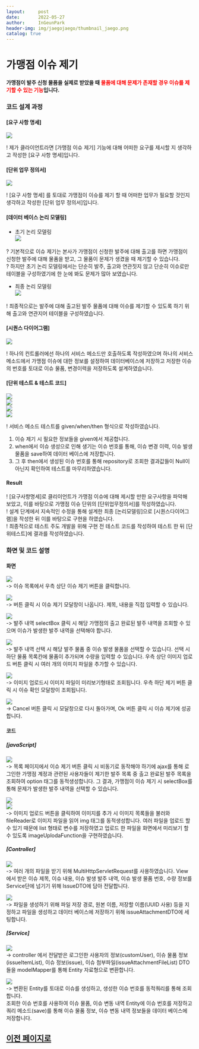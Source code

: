 ```yaml
---
layout:     post
date:       2022-05-27
author:     InGeunPark
header-img: img/jaegojaego/thumbnail_jaego.png
catalog: true
---
```


# 가맹점 이슈 제기

<p style="font-weight:bold">가맹점이 발주 신청 물품을 실제로 받았을 때 <font style="color: red;">물품에 대해 문제가 존재할 경우 이슈를 제기할 수 있는 기능</font>입니다. </p>

### 코드 설계 과정

#### [요구 사항 명세]
<img src="../../../../img/jaegojaego/issueRegist/issue-regist_1.png"> <br>

! 제가 클라이언트라면 [가맹점 이슈 제기] 기능에 대해 어떠한 요구를 제시할 지 생각하고 작성한 [요구 사항 명세]입니다.

#### [단위 업무 정의서] 

<img src="../../../../img/jaegojaego/issueRegist/issue-regist_2.png"> <br>

! [요구 사항 명세] 를 토대로 가맹점이 이슈를 제기 할 때 어떠한 업무가 필요할 것인지 생각하고 작성한 [단위 업무 정의서]입니다.

#### [데이터 베이스 논리 모델링]
- 초기 논리 모델링 <br>
<img src="../../../../img/jaegojaego/issueRegist/issue-regist_3.png"> <br>

? 기본적으로 이슈 제기는 본사가 가맹점이 신청한 발주에 대해 출고를 하면 가맹점이 신청한 발주에 대해 물품을 받고, 그 물품이 문제가 생겼을 때 제기할 수 있습니다. <br>
? 하지만 초기 논리 모델링에서는 단순히 발주, 출고와 연관짓지 않고 단순히 이슈로만 테이블을 구성하였기에 한 눈에 봐도 문제가 많아 보였습니다.

- 최종 논리 모델링 <br>
<img src="../../../../img/jaegojaego/issueRegist/issue-regist_4.png"> <br>

! 최종적으로는 발주에 대해 출고된 발주 물품에 대해 이슈를 제기할 수 있도록 하기 위해 출고와 연관지어 테이블을 구성하였습니다.

#### [시퀀스 다이어그램]

<img src="../../../../img/jaegojaego/issueRegist/issue-regist_5.png"> <br>

! 하나의 컨트롤러에선 하나의 서비스 메소드만 호출하도록 작성하였으며 하나의 서비스 메소드에서 가맹점 이슈에 대한 정보를 설정하여 데이터베이스에 저장하고 저장한 이슈의 번호를 토대로 이슈 물품, 변경이력을 저장하도록 설계하였습니다.

#### [단위 테스트 & 테스트 코드]

<img src="../../../../img/jaegojaego/issueRegist/issue-regist_6.png"> <br>
<img src="../../../../img/jaegojaego/issueRegist/issue-regist_7.png"> <br>
<img src="../../../../img/jaegojaego/issueRegist/issue-regist_8.png"> <br>
<img src="../../../../img/jaegojaego/issueRegist/issue-regist_9.png"> <br>

! 서비스 메소드 테스트를 given/when/then 형식으로 작성하였습니다. <br>
 1. 이슈 제기 시 필요한 정보들을 given에서 제공합니다.
 2. when에서 이슈 생성으로 인해 생기는 이슈 번호를 통해, 이슈 변경 이력, 이슈 발생 물품을 save하여 데이터 베이스에 저장합니다. 
 3. 그 후 then에서 생성된 이슈 번호를 통해 repository로 조회한 결과값들이 Null이 아닌지 확인하여 테스트를 마무리하였습니다.

#### Result
! [요구사항명세]로 클리이언트가 가맹점 이슈에 대해 제시할 만한 요구사항을 파악해 보았고, 이를 바탕으로 가맹점 이슈 단위의  [단위업무정의서]를 작성하였습니다.  <br>
! 설계 단계에서 지속적인 수정을 통해 설계한 최종 [논리모델링]으로  [시퀀스다이어그램]을 작성한 뒤 이를 바탕으로 구현을 하였습니다. <br>
! 최종적으로 테스트 주도 개발을 위해 구현 전 테스트 코드를 작성하여 테스트 한 뒤 [단위테스트]에 결과를 작성하였습니다. 

### 화면 및 코드 설명

#### 화면
<img src="../../../../img/jaegojaego/issueRegist/issue-regist_10.png"> <br>
-> 이슈 목록에서 우측 상단 이슈 제기 버튼을 클릭합니다. <br>

<img src="../../../../img/jaegojaego/issueRegist/issue-regist_11.png"> <br>
-> 버튼 클릭 시 이슈 제기 모달창이 나옵니다. 제목, 내용을 직접 입력할 수 있습니다. <br>

<img src="../../../../img/jaegojaego/issueRegist/issue-regist_12.png"> <br>
-> 발주 내역 selectBox 클릭 시 해당 가맹점의 출고 완료된 발주 내역을 조회할 수 있으며 이슈가 발생한 발주 내역을 선택해야 합니다. <br>

<img src="../../../../img/jaegojaego/issueRegist/issue-regist_13.png"> <br>
-> 발주 내역 선택 시 해당 발주 물품 중 이슈 발생 물품을 선택할 수 있습니다. 선택 시 하단 물품 목록칸에 물품이 추가되며 수량을 입력할 수 있습니다. 우측 상단 이미지 업로드 버튼 클릭 시 여러 개의 이미지 파일을 추가할 수 있습니다. <br>

<img src="../../../../img/jaegojaego/issueRegist/issue-regist_14.png"> <br>
-> 이미지 업로드시 이미지 파일이 미리보기형태로 조회됩니다. 우측 하단 제기 버튼 클릭 시 이슈 확인 모달창이 조회됩니다. <br>

<img src="../../../../img/jaegojaego/issueRegist/issue-regist_15.png"> <br>
-> Cancel 버튼 클릭 시 모달창으로 다시 돌아가며, Ok 버튼 클릭 시 이슈 제기에 성공합니다.

#### 코드

##### [javaScript]
<img src="../../../../img/jaegojaego/issueRegist/issue-regist_16.png"> <br>
-> 목록 페이지에서 이슈 제기 버튼 클릭 시 비동기로 동작해야 하기에 ajax를 통해 로그인한 가맹점 계정과 관련된 사용자들이 제기한 발주 목록 중 출고 완료된 발주 목록을 조회하여 option 태그를 동적생성합니다. 그 결과, 가맹점이 이슈 제기 시 selectBox를 통해 문제가 발생한 발주 내역을 선택할 수 있습니다. <br>

<img src="../../../../img/jaegojaego/issueRegist/issue-regist_17.png"> <br>
<img src="../../../../img/jaegojaego/issueRegist/issue-regist_18.png"> <br>
-> 이미지 업로드 버튼을 클릭하여 이미지를 추가 시 이미지 목록들을 불러와 fileReader로 이미지 파일을 읽어 img 태그를 동적생성합니다. 여러 파일을 업로드 할 수 있기 때문에 list 형태로 변수를 저장하였고 업로드 한 파일을 화면에서 미리보기 할 수 있도록 imageUplodaFunction을 구현하였습니다. <br>

##### [Controller]
<img src="../../../../img/jaegojaego/issueRegist/issue-regist_19.png"> <br>
-> 여러 개의 파일을 받기 위해 MultiHttpServletRequest를 사용하였습니다. View 에서 받은 이슈 제목, 이슈 내용, 이슈 발생 발주 내역, 이슈 발생 물품 번호, 수량 정보를 Service단에 넘기기 위해 IssueDTO에 담아 전달합니다. <br>

<img src="../../../../img/jaegojaego/issueRegist/issue-regist_20.png"> <br>
-> 파일을 생성하기 위해 파일 저장 경로, 원본 이름, 저장할 이름(UUID 사용) 등을 지정하고 파일을 생성하고 데이터 베이스에 저장하기 위해 issueAttachmentDTO에 세팅합니다. <br>

##### [Service]
<img src="../../../../img/jaegojaego/issueRegist/issue-regist_21.png"> <br>
-> controller 에서 전달받은 로그인한 사용자의 정보(customUser), 이슈 물품 정보(issueItemList), 이슈 정보(issue), 이슈 첨부파일(issueAttachmentFileList) DTO 들을 modelMapper를 통해 Entity 자료형으로 변환합니다. <br>

<img src="../../../../img/jaegojaego/issueRegist/issue-regist_22.png"> <br>
-> 변환된 Entity를 토대로 이슈를 생성하고, 생성한 이슈 번호를 동적쿼리를 통해 조회합니다. <br>
조회한 이슈 번호를 사용하여 이슈 물품, 이슈 변동 내역 Entity에 이슈 번호를 저장하고 쿼리 메소드(save)를 통해 이슈 물품 정보, 이슈 변동 내역 정보들을 데이터 베이스에 저장합니다.

## [이전 페이지로](https://ingeunpark.github.io/2022/05/27/jaegojaego/#first)



